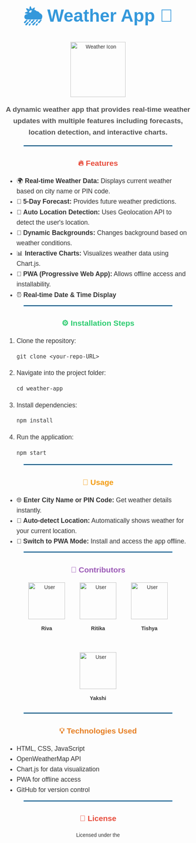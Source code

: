 <div align="center" style="font-family: Arial, sans-serif; line-height: 1.6; color: #333;">
  
  <h1 style="font-size: 3rem; color: #3498db;">🌦️ Weather App 🌟</h1>

  <img src="https://cdn-icons-png.flaticon.com/512/869/869869.png" alt="Weather Icon" width="150" />

  <p style="font-size: 1.2rem; font-weight: bold; color: #555;">
    A dynamic weather app that provides real-time weather updates with multiple features including forecasts, location detection, and interactive charts.
  </p>

  <hr style="border: 1px solid #3498db; width: 80%;">
  
  <h2 style="color: #e74c3c;">🔥 Features</h2>
  <ul style="text-align: left; max-width: 800px; margin: 0 auto; font-size: 1.1rem;">
    <li>🌍 <b>Real-time Weather Data:</b> Displays current weather based on city name or PIN code.</li>
    <li>📅 <b>5-Day Forecast:</b> Provides future weather predictions.</li>
    <li>📍 <b>Auto Location Detection:</b> Uses Geolocation API to detect the user's location.</li>
    <li>🌆 <b>Dynamic Backgrounds:</b> Changes background based on weather conditions.</li>
    <li>📊 <b>Interactive Charts:</b> Visualizes weather data using Chart.js.</li>
    <li>📱 <b>PWA (Progressive Web App):</b> Allows offline access and installability.</li>
    <li>⏰ <b>Real-time Date & Time Display</b></li>
  </ul>

  <hr style="border: 1px solid #3498db; width: 80%;">

  <h2 style="color: #2ecc71;">⚙️ Installation Steps</h2>
  <ol style="text-align: left; max-width: 800px; margin: 0 auto; font-size: 1.1rem;">
    <li>Clone the repository:
      <pre><code>git clone &lt;your-repo-URL&gt;</code></pre>
    </li>
    <li>Navigate into the project folder:
      <pre><code>cd weather-app</code></pre>
    </li>
    <li>Install dependencies:
      <pre><code>npm install</code></pre>
    </li>
    <li>Run the application:
      <pre><code>npm start</code></pre>
    </li>
  </ol>

  <hr style="border: 1px solid #3498db; width: 80%;">

  <h2 style="color: #f39c12;">🚀 Usage</h2>
  <ul style="text-align: left; max-width: 800px; margin: 0 auto; font-size: 1.1rem;">
    <li>🌐 <b>Enter City Name or PIN Code:</b> Get weather details instantly.</li>
    <li>📍 <b>Auto-detect Location:</b> Automatically shows weather for your current location.</li>
    <li>🔧 <b>Switch to PWA Mode:</b> Install and access the app offline.</li>
  </ul>

  <hr style="border: 1px solid #3498db; width: 80%;">

  <h2 style="color: #9b59b6;">👥 Contributors</h2>
  
  <div style="display: flex; justify-content: center; gap: 40px; flex-wrap: wrap;">
    <div style="text-align: center;">
      <img src="https://cdn-icons-png.flaticon.com/512/847/847969.png" alt="User" width="100" />
      <p><b>Riva</b></p>
    </div>
    <div style="text-align: center;">
      <img src="https://cdn-icons-png.flaticon.com/512/847/847969.png" alt="User" width="100" />
      <p><b>Ritika</b></p>
    </div>
    <div style="text-align: center;">
      <img src="https://cdn-icons-png.flaticon.com/512/847/847969.png" alt="User" width="100" />
      <p><b>Tishya</b></p>
    </div>
    <div style="text-align: center;">
      <img src="https://cdn-icons-png.flaticon.com/512/847/847969.png" alt="User" width="100" />
      <p><b>Yakshi</b></p>
    </div>
  </div>

  <hr style="border: 1px solid #3498db; width: 80%;">

  <h2 style="color: #e67e22;">💡 Technologies Used</h2>
  <ul style="text-align: left; max-width: 800px; margin: 0 auto; font-size: 1.1rem;">
    <li>HTML, CSS, JavaScript</li>
    <li>OpenWeatherMap API</li>
    <li>Chart.js for data visualization</li>
    <li>PWA for offline access</li>
    <li>GitHub for version control</li>
  </ul>

  <hr style="border: 1px solid #3498db; width: 80%;">

  <h2 style="color: #e74c3c;">📄 License</h2>
  <p>Licensed under the <b>


